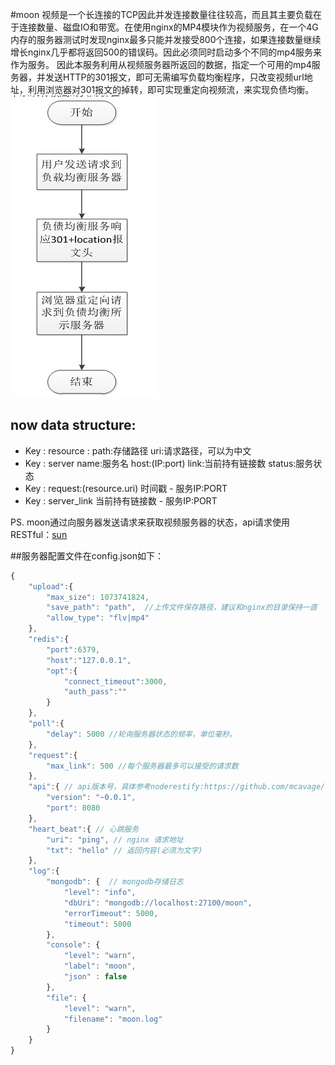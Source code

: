 ﻿#moon
视频是一个长连接的TCP因此并发连接数量往往较高，而且其主要负载在于连接数量、磁盘IO和带宽。在使用nginx的MP4模块作为视频服务，在一个4G内存的服务器测试时发现nginx最多只能并发接受800个连接，如果连接数量继续增长nginx几乎都将返回500的错误码。因此必须同时启动多个不同的mp4服务来作为服务。
 因此本服务利用从视频服务器所返回的数据，指定一个可用的mp4服务器，并发送HTTP的301报文，即可无需编写负载均衡程序，只改变视频url地址，利用浏览器对301报文的掉转，即可实现重定向视频流，来实现负债均衡。
![](https://github.com/LiSheep/moon/blob/master/doc/img1.jpg)  

now data structure:
---
- Key : resource <hash>: path:存储路径 uri:请求路径，可以为中文
- Key : server <hash> name:服务名 host:(IP:port) link:当前持有链接数 status:服务状态
- Key : request:(resource.uri) <zset>  时间戳 - 服务IP:PORT
- Key : server_link <zset> 当前持有链接数 - 服务IP:PORT


PS. moon通过向服务器发送请求来获取视频服务器的状态，api请求使用RESTful：[sun](https://github.com/LiSheep/sun)


##服务器配置文件在config.json如下：
``` javascript
{
	"upload":{
		"max_size": 1073741824,
		"save_path": "path",  //上传文件保存路径，建议和nginx的目录保持一直
		"allow_type": "flv|mp4"
	},
	"redis":{
		"port":6379,
		"host":"127.0.0.1",
		"opt":{
			"connect_timeout":3000,
			"auth_pass":""
		}
	},
	"poll":{
		"delay": 5000 //轮询服务器状态的频率，单位毫秒。
	},
	"request":{
		"max_link": 500 //每个服务器最多可以接受的请求数
	},
	"api":{ // api版本号，具体参考noderestify:https://github.com/mcavage/node-restify
		"version": "~0.0.1",
		"port": 8080
	},
	"heart_beat":{ // 心跳服务
		"uri": "ping", // nginx 请求地址
		"txt": "hello" // 返回内容(必须为文字)
	},
	"log":{
		"mongodb": {  // mongodb存储日志
            "level": "info",
            "dbUri": "mongodb://localhost:27100/moon",
            "errorTimeout": 5000,
            "timeout": 5000
        },
        "console": {
            "level": "warn",
            "label": "moon",
            "json" : false
        },
        "file": {
            "level": "warn",
            "filename": "moon.log"
        }
	}
}
``` 
